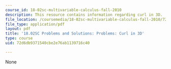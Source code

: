 ```yaml
---
course_id: 18-02sc-multivariable-calculus-fall-2010
description: This resource contains information regarding curl in 3D.
file_location: /coursemedia/18-02sc-multivariable-calculus-fall-2010/72d6db9371540cbe2e76ab1139716c40_MIT18_02SC_pb_90_comb.pdf
file_type: application/pdf
layout: pdf
title: '18.02SC Problems and Solutions: Problems: Curl in 3D'
type: course
uid: 72d6db9371540cbe2e76ab1139716c40

---
```

None